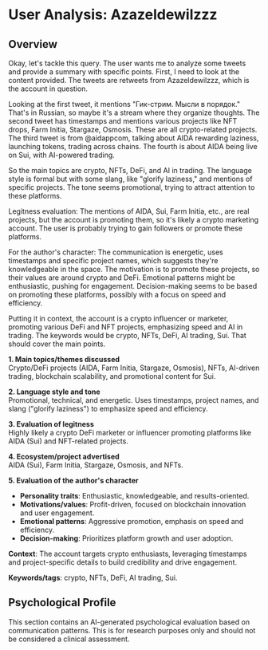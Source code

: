 # User Analysis: Azazeldewilzzz

## Overview

<think>
Okay, let's tackle this query. The user wants me to analyze some tweets and provide a summary with specific points. First, I need to look at the content provided. The tweets are retweets from Azazeldewilzzz, which is the account in question.

Looking at the first tweet, it mentions "Гик-стрим. Мысли в порядок." That's in Russian, so maybe it's a stream where they organize thoughts. The second tweet has timestamps and mentions various projects like NFT drops, Farm Initia, Stargaze, Osmosis. These are all crypto-related projects. The third tweet is from @aidappcom, talking about AIDA rewarding laziness, launching tokens, trading across chains. The fourth is about AIDA being live on Sui, with AI-powered trading.

So the main topics are crypto, NFTs, DeFi, and AI in trading. The language style is formal but with some slang, like "glorify laziness," and mentions of specific projects. The tone seems promotional, trying to attract attention to these platforms.

Legitness evaluation: The mentions of AIDA, Sui, Farm Initia, etc., are real projects, but the account is promoting them, so it's likely a crypto marketing account. The user is probably trying to gain followers or promote these platforms.

For the author's character: The communication is energetic, uses timestamps and specific project names, which suggests they're knowledgeable in the space. The motivation is to promote these projects, so their values are around crypto and DeFi. Emotional patterns might be enthusiastic, pushing for engagement. Decision-making seems to be based on promoting these platforms, possibly with a focus on speed and efficiency.

Putting it in context, the account is a crypto influencer or marketer, promoting various DeFi and NFT projects, emphasizing speed and AI in trading. The keywords would be crypto, NFTs, DeFi, AI trading, Sui. That should cover the main points.
</think>

**1. Main topics/themes discussed**  
Crypto/DeFi projects (AIDA, Farm Initia, Stargaze, Osmosis), NFTs, AI-driven trading, blockchain scalability, and promotional content for Sui.  

**2. Language style and tone**  
Promotional, technical, and energetic. Uses timestamps, project names, and slang ("glorify laziness") to emphasize speed and efficiency.  

**3. Evaluation of legitness**  
Highly likely a crypto DeFi marketer or influencer promoting platforms like AIDA (Sui) and NFT-related projects.  

**4. Ecosystem/project advertised**  
AIDA (Sui), Farm Initia, Stargaze, Osmosis, and NFTs.  

**5. Evaluation of the author's character**  
- **Personality traits**: Enthusiastic, knowledgeable, and results-oriented.  
- **Motivations/values**: Profit-driven, focused on blockchain innovation and user engagement.  
- **Emotional patterns**: Aggressive promotion, emphasis on speed and efficiency.  
- **Decision-making**: Prioritizes platform growth and user adoption.  

**Context**: The account targets crypto enthusiasts, leveraging timestamps and project-specific details to build credibility and drive engagement.  

**Keywords/tags**: crypto, NFTs, DeFi, AI trading, Sui.

## Psychological Profile

This section contains an AI-generated psychological evaluation based on communication patterns. This is for research purposes only and should not be considered a clinical assessment.
